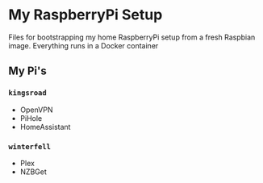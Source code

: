 # My RaspberryPi Setup

Files for bootstrapping my home RaspberryPi setup from a fresh Raspbian image. Everything runs
in a Docker container

## My Pi's

### `kingsroad`
* OpenVPN
* PiHole
* HomeAssistant

### `winterfell`
* Plex
* NZBGet
